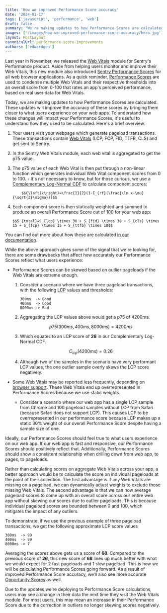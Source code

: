 ```yaml
---
title: 'How we improved Performance Score accuracy'
date: '2024-01-17'
tags: ['javascript', 'performance', 'web']
draft: false
summary: "We're making updates to how Performance Scores are calculated in the Web Vitals module, which will bring them closer to what your users experience."
images: ['/images/how-we-improved-performance-score-accuracy/hero.jpg']
layout: PostLayout
canonicalUrl: performance-score-improvements
authors: ['edwardgou']
---
```


Last year in November, we released the [Web Vitals](https://docs.sentry.io/product/performance/web-vitals/) module for Sentry's Performance product. Aside from helping users monitor and improve their Web Vitals, this new module also introduced [Sentry Performance Scores](https://docs.sentry.io/product/performance/web-vitals/#performance-score) for all web browser applications. As a quick reminder, [Performance Scores](https://docs.sentry.io/product/performance/web-vitals/#performance-score) are used to condense multiple Web Vitals and their respective thresholds into an overall score from 0-100 that rates an app's perceived performance, based on real user data for Web Vitals.

Today, we are making updates to how Performance Scores are calculated. These updates will improve the accuracy of these scores by bringing them closer to what users experience on your web apps. To understand how these changes will impact your Performance Scores, it's useful to understand how they used to be calculated. Here's a brief overview:

1.  Your users visit your webpage which generate pageload transactions. These transactions contain [Web Vitals](https://docs.sentry.io/product/performance/web-vitals/) (LCP, FCP, FID, TTFB, CLS) and get sent to Sentry.
2.  In the Sentry Web Vitals module, each web vital is aggregated to get the p75 value.
3.  The p75 value of each Web Vital is then put through a non-linear function which generates individual Web Vital component scores from 0 to 100. - It's not necessary to know, but for those curious, we use a [Complementary Log-Normal CDF](https://www.desmos.com/calculator/ejhjazajbd) to calculate component scores:

            $$C\left(x\right)=\frac{1}{2}(1-E_{rf}(\frac{\ln x-\mu}{\sqrt{2}\sigma}))$$

4.  Each component score is then statically weighted and summed to produce an overall Performance Score out of 100 for your web app:

        $$S_{total}=S_{lcp} \times 30 + S_{fid} \times 30 + S_{cls} \times 15 + S_{fcp} \times 15 + S_{ttfb} \times 10$$

You can find out more about how these are calculated [in our documentation](https://docs.sentry.io/product/performance/web-vitals/#performance-score).

While the above approach gives some of the signal that we're looking for, there are some drawbacks that affect how accurately our Performance Scores reflect what users experience:

- Performance Scores can be skewed based on outlier pageloads if the Web Vitals are extreme enough.

  1. Consider a scenario where we have three pageload transactions, with the following [LCP](https://docs.sentry.io/product/performance/web-vitals/#largest-contentful-paint-lcp) values and thresholds:
     ```
     300ms  -> Good
     400ms  -> Good
     8000ms -> Bad
     ```
  2. Aggregating the LCP values above would get a p75 of 4200ms.

     $$p75(300ms,400ms,8000ms)=4200ms$$

  3. Which equates to an LCP score of **26** in our Complementary Log-Normal CDF.

     $$C_{lcp}(4200ms)=0.26$$

  4. Although two of the samples in the scenario have very performant LCP values, the one outlier sample overly skews the LCP score negatively.

- Some Web Vitals may be reported less frequently, depending on [browser support](https://docs.sentry.io/product/performance/web-vitals/#browser-support). These Web Vitals end up overrepresented in Performance Scores because we use static weights.
  - Consider a scenario where our web app has a single LCP sample from Chrome and 100 pageload samples without LCP from Safari (because Safari does not support LCP). This causes LCP to be overrepresented in our performance score because LCP makes up a static 30% weight of our overall Performance Score despite having a sample size of one.

Ideally, our Performance Scores should feel true to what users experience on our web app. If our web app is fast and responsive, our Performance Scores should positively reflect that. Additionally, Performance Scores should show a consistent relationship when drilling down from web app, to pages, to pageloads.

Rather than calculating scores on aggregate Web Vitals across your app, a better approach would be to calculate the score on individual pageloads at the point of their collection. The first advantage is if any Web Vitals are missing on a pageload, we can dynamically adjust weights to exclude those missing Web Vitals. The second advantage is that we can now average pageload scores to come up with an overall score across our entire web app without skewing our scores due to outlier pageloads. This is because individual pageload scores are bounded between 0 and 100, which mitigates the impact of any outliers.

To demonstrate, if we use the previous example of three pageload transactions, we get the following approximate LCP score values

```
300ms  -> 99
400ms  -> 99
8000ms -> 7
```

Averaging the scores above gets us a score of **68**. Compared to the previous score of **26**, this new score of **68** lines up much better with what we would expect for 2 fast pageloads and 1 slow pageload. This is how we will be calculating Performance Scores going forward. As a result of improved Performance Score accuracy, we’ll also see more accurate [Opportunity Scores](https://docs.sentry.io/product/performance/web-vitals/#opportunity) as well.

Due to the updates we're deploying to Performance Score calculations, users may see a change in their data the next time they visit the Web Vitals module. For most users, this may mean an increase in their Performance Score due to the correction in outliers no longer skewing scores negatively.
